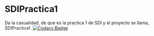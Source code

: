 # SDIPractica1
Da la casualidad, de que es la practica 1 de SDI y el proyecto se llama, SDIPractica1.
[![Codacy Badge](https://api.codacy.com/project/badge/Grade/ce2928319601416ca8a0c543538d6ba4)](https://www.codacy.com/app/SergioFaya/SDIPractica1?utm_source=github.com&amp;utm_medium=referral&amp;utm_content=SergioFaya/SDIPractica1&amp;utm_campaign=Badge_Grade)
